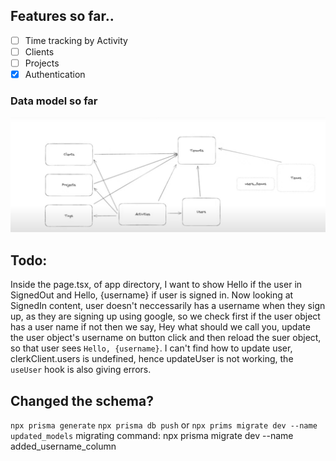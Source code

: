 ## Features so far..
- [ ] Time tracking by Activity
- [ ] Clients
- [ ] Projects
- [x] Authentication

### Data model so far
![Alt text](image.png)


## Todo:
Inside the page.tsx, of app directory, I want to show Hello if the user in SignedOut and Hello, {username} if user is signed in.
Now looking at SignedIn content, user doesn't neccessarily has a username when they sign up, as they are signing up using google, so we check first if the user object has a user name if not then we say, Hey what should we call you, update the user object's username on button click and then reload the suer object, so that user sees `Hello, {username}`.
I can't find how to update user, clerkClient.users is undefined, hence updateUser is not working, the `useUser` hook is also giving errors.

## Changed the schema?
`npx prisma generate`
`npx prisma db push` or `npx prims migrate dev --name updated_models`
migrating command: npx prisma migrate dev --name added_username_column